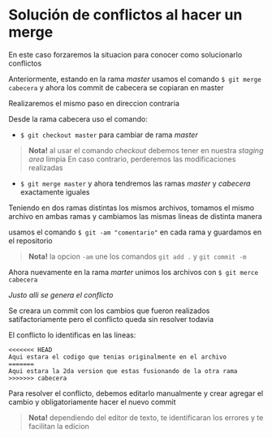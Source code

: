 # Solución de conflictos al hacer un merge
En este caso forzaremos la situacion para conocer como solucionarlo conflictos

Anteriormente, estando en la rama _master_ usamos el comando
`$ git merge cabecera`
y ahora los commit de cabecera se copiaran en master

Realizaremos el mismo paso en direccion contraria

Desde la rama cabecera uso el comando:
- `$ git checkout master`
para cambiar de rama _master_

> **Nota!** al usar el comando _checkout_ debemos tener en nuestra _staging area_ limpia
En caso contrario, perderemos las modificaciones realizadas

- `$ git merge master`
y ahora tendremos las ramas _master_ y _cabecera_ exactamente iguales

Teniendo en dos ramas distintas los mismos archivos, tomamos el mismo archivo
en ambas ramas y cambiamos las mismas lineas de distinta manera

usamos el comando
`$ git -am "comentario"`
en cada rama y guardamos en el repositorio

> **Nota!** la opcion `-am` une los comandos `git add .` y `git commit -m`

Ahora nuevamente en la rama _marter_ unimos los archivos con
`$ git merce cabecera`

_Justo alli se genera el conflicto_

Se creara un commit con los cambios que fueron realizados satifactoriamente
pero el conflicto queda sin resolver todavia

El conflicto lo identificas en las lineas:
```
<<<<<<< HEAD
Aqui estara el codigo que tenias originalmente en el archivo
=======
Aqui estara la 2da version que estas fusionando de la otra rama
>>>>>>> cabecera
```
Para resolver el conflicto, debemos editarlo manualmente
y crear agregar el cambio y obligatoriamente hacer el nuevo commit

> **Nota!** dependiendo del editor de texto, te identificaran los errores y te facilitan la edicion
